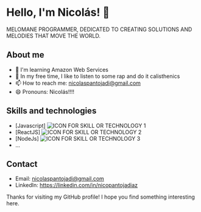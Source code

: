 # Hello, I'm Nicolás! 👋

MELOMANE PROGRAMMER, DEDICATED TO CREATING SOLUTIONS AND MELODIES THAT MOVE THE WORLD.

## About me 
- 🌱 I'm learning Amazon Web Services
- 🎵 In my free time, I like to listen to some rap and do it calisthenics
- 📫 How to reach me: nicolaspantojadi@gmail.com
- 😄 Pronouns: Nicolás!!!!

## Skills and technologies
- [Javascript] ![ICON FOR SKILL OR TECHNOLOGY 1](link/to/icon)
- [ReactJS] ![ICON FOR SKILL OR TECHNOLOGY 2](link/to/icon)
- [NodeJs] ![ICON FOR SKILL OR TECHNOLOGY 3](link/to/icon)
- ...


## Contact
- Email: nicolaspantojadi@gmail.com
- LinkedIn: https://linkedin.com/in/nicopantojadiaz

Thanks for visiting my GitHub profile! I hope you find something interesting here.

